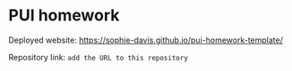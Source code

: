 # PUI homework

Deployed website: https://sophie-davis.github.io/pui-homework-template/

Repository link: `add the URL to this repository`
